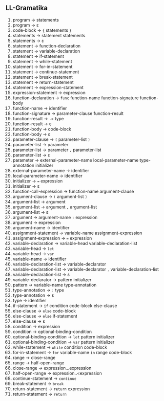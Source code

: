 ## LL-Gramatika
1. program → statements
2. program → ε
3. code-block → `{` statements `}`
4. statements → statement statements
5. statements → ε
8. statement → function-declaration
9. statement → variable-declaration
10. statement → if-statement
11. statement → while-statement
12. statement → for-in-statement
13. statement → continue-statement
14. statement → break-statement
15. statement → return-statement
16. statement → expression-statement
17. expression-statement → expression
18. function-declaration → `func` function-name function-signature function-body
19. function-name → identifier
20. function-signature → parameter-clause function-result
21. function-result → `->` type
22. function-result → ε
23. function-body → code-block
24. function-body → ε
25. parameter-clause → `(` parameter-list `)`
26. parameter-list → parameter
27. parameter-list → parameter `,` parameter-list
28. parameter-list → ε
29. parameter → external-parameter-name local-parameter-name type-annotation initializer
30. external-parameter-name → identifier
31. local-parameter-name → identifier
32. initializer → `=` expression
33. initializer → ε
34. function-call-expression → function-name argument-clause
35. argument-clause → `(` argument-list `)`
36. argument-list → argument 
37. argument-list → argument `,` argument-list
38. argument-list → ε
39. argument → argument-name `:` expression
40. argument → expression
41. argument-name → identifier
42. assignment-statement → variable-name assignment-expression
43. assignment-expression → `=` expression
44. variable-declaration → variable-head variable-declaration-list
45. variable-head → `let` 
46. variable-head → `var`
47. variable-name → identifier
48. variable-declaration-list → variable-declarator 
49. variable-declaration-list → variable-declarator `,` variable-declaration-list
50. variable-declaration-list → ε
51. variable-declarator → pattern initializer
52. pattern → variable-name type-annotation
53. type-annotation → `:` type
54. type-annotation → ε
55. type → identifier
56. if-statement → `if` condition code-block else-clause
57. else-clause → `else` code-block 
58. else-clause → `else` if-statement
59. else-clause → ε
60. condition → expression 
61. condition → optional-binding-condition
62. optional-binding-condition → `let` pattern initializer 
63. optional-binding-condition → `var` pattern initializer
64. while-statement → `while` condition code-block
65. for-in-statement → `for` variable-name `in` range code-block
66. range → close-range 
67. range → half-open-range
68. close-range → expression...expression
69. half-open-range → expression..<expression
70. continue-statement → `continue`
71. break-statement → `break`
72. return-statement → `return` expression
73. return-statement → `return`
